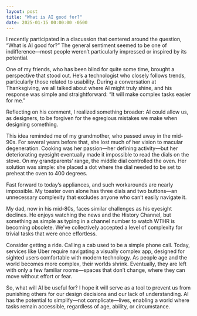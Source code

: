 ```yaml
---
layout: post
title: "What is AI good for?"
date: 2025-01-15 00:00:00 -0500
---
```


I recently participated in a discussion that centered around the question, “What is AI good for?” The general sentiment seemed to be one of indifference—most people weren’t particularly impressed or inspired by its potential.

One of my friends, who has been blind for quite some time, brought a perspective that stood out. He’s a technologist who closely follows trends, particularly those related to usability. During a conversation at Thanksgiving, we all talked about where AI might truly shine, and his response was simple and straightforward: “It will make complex tasks easier for me.”

Reflecting on his comment, I realized something broader: AI could allow us, as designers, to be forgiven for the egregious mistakes we make when designing something.

This idea reminded me of my grandmother, who passed away in the mid-90s. For several years before that, she lost much of her vision to macular degeneration. Cooking was her passion—her defining activity—but her deteriorating eyesight eventually made it impossible to read the dials on the stove. On my grandparents’ range, the middle dial controlled the oven. Her solution was simple: she placed a dot where the dial needed to be set to preheat the oven to 400 degrees.

Fast forward to today’s appliances, and such workarounds are nearly impossible. My toaster oven alone has three dials and two buttons—an unnecessary complexity that excludes anyone who can’t easily navigate it.

My dad, now in his mid-80s, faces similar challenges as his eyesight declines. He enjoys watching the news and the History Channel, but something as simple as typing in a channel number to watch WTHR is becoming obsolete. We’ve collectively accepted a level of complexity for trivial tasks that were once effortless.

Consider getting a ride. Calling a cab used to be a simple phone call. Today, services like Uber require navigating a visually complex app, designed for sighted users comfortable with modern technology. As people age and the world becomes more complex, their worlds shrink. Eventually, they are left with only a few familiar rooms—spaces that don’t change, where they can move without effort or fear.

So, what will AI be useful for? I hope it will serve as a tool to prevent us from punishing others for our design decisions and our lack of understanding. AI has the potential to simplify—not complicate—lives, enabling a world where tasks remain accessible, regardless of age, ability, or circumstance.
